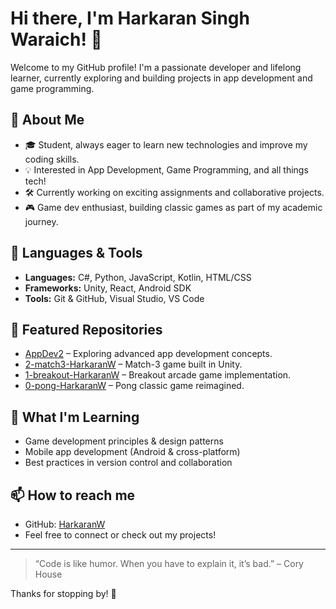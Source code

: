 # Hi there, I'm Harkaran Singh Waraich! 👋

Welcome to my GitHub profile! I'm a passionate developer and lifelong learner, currently exploring and building projects in app development and game programming.

## 🚀 About Me

- 🎓 Student, always eager to learn new technologies and improve my coding skills.
- 💡 Interested in App Development, Game Programming, and all things tech!
- 🛠️ Currently working on exciting assignments and collaborative projects.
- 🎮 Game dev enthusiast, building classic games as part of my academic journey.

## 🧰 Languages & Tools

- **Languages:** C#, Python, JavaScript, Kotlin, HTML/CSS
- **Frameworks:** Unity, React, Android SDK
- **Tools:** Git & GitHub, Visual Studio, VS Code

## 📂 Featured Repositories

- [AppDev2](https://github.com/HarkaranW/AppDev2) – Exploring advanced app development concepts.
- [2-match3-HarkaranW](https://github.com/JAC-CS-Game-Programming-F25/2-match3-HarkaranW) – Match-3 game built in Unity.
- [1-breakout-HarkaranW](https://github.com/JAC-CS-Game-Programming-F25/1-breakout-HarkaranW) – Breakout arcade game implementation.
- [0-pong-HarkaranW](https://github.com/JAC-CS-Game-Programming-F25/0-pong-HarkaranW) – Pong classic game reimagined.

## 🌱 What I'm Learning

- Game development principles & design patterns
- Mobile app development (Android & cross-platform)
- Best practices in version control and collaboration

## 📫 How to reach me

- GitHub: [HarkaranW](https://github.com/HarkaranW)
- Feel free to connect or check out my projects!

---

> “Code is like humor. When you have to explain it, it’s bad.” – Cory House

Thanks for stopping by! 🚀
